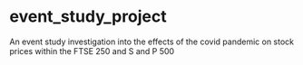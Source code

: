 # event_study_project
An event study investigation into the effects of the covid pandemic on stock prices within the FTSE 250 and S and P 500
